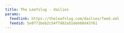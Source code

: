 ```yaml
---
title: The Leafslug - dailies
params:
  feedlink: https://theleafslug.com/dailies/feed.xml
  feedid: 5e9771beb2c54f7d02a51deb60d43761
---
```

